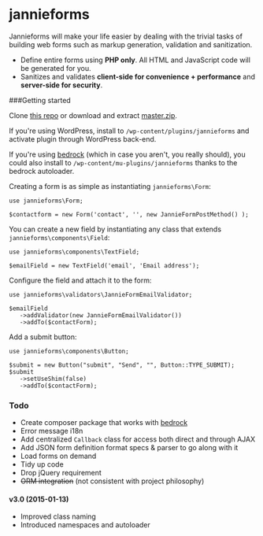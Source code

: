 jannieforms
===========

Jannieforms will make your life easier by dealing with the trivial tasks of building web forms such as markup generation, validation and sanitization.

 - Define entire forms using **PHP only**. All HTML and JavaScript code will be generated for you.
 - Sanitizes and validates **client-side for convenience + performance** and **server-side for security**.

###Getting started

Clone [this repo](https://github.com/jmversteeg/jannieforms.git) or download and extract [master.zip](https://github.com/jmversteeg/jannieforms/archive/master.zip).

If you're using WordPress, install to `/wp-content/plugins/jannieforms` and activate plugin through WordPress back-end. 

If you're using [bedrock](https://github.com/roots/bedrock) (which in case you aren't, you really should), you could also install to `/wp-content/mu-plugins/jannieforms` thanks to the bedrock autoloader.

Creating a form is as simple as instantiating `jannieforms\Form`:

    use jannieforms\Form;
    
    $contactform = new Form('contact', '', new JannieFormPostMethod() );

You can create a new field by instantiating any class that extends `jannieforms\components\Field`:

    use jannieforms\components\TextField;
    
    $emailField = new TextField('email', 'Email address');

Configure the field and attach it to the form:

    use jannieforms\validators\JannieFormEmailValidator;
    
    $emailField
       ->addValidator(new JannieFormEmailValidator())
       ->addTo($contactForm);

Add a submit button:
    
    use jannieforms\components\Button;
    
    $submit = new Button("submit", "Send", "", Button::TYPE_SUBMIT);
    $submit
       ->setUseShim(false)
       ->addTo($contactForm);

### Todo

 - Create composer package that works with [bedrock](https://github.com/roots/bedrock)
 - Error message i18n
 - Add centralized `Callback` class for access both direct and through AJAX
 - Add JSON form definition format specs & parser to go along with it
 - Load forms on demand
 - Tidy up code
 - Drop jQuery requirement
 - ~~ORM integration~~ (not consistent with project philosophy)

#### v3.0 (2015-01-13)

 - Improved class naming
 - Introduced namespaces and autoloader
